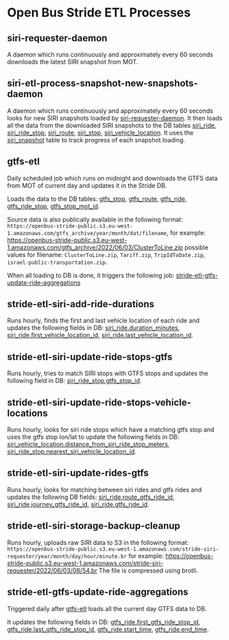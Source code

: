 # Open Bus Stride ETL Processes

## siri-requester-daemon

A daemon which runs continuously and approximately every 60 seconds downloads the latest SIRI snapshot from MOT.

## siri-etl-process-snapshot-new-snapshots-daemon

A daemon which runs continuously and approximately every 60 seconds looks for new SIRI snapshots loaded by [siri-requester-daemon](#siri-requester-daemon).
It then loads all the data from the downloaded SIRI snapshots to the DB tables [siri_ride](https://github.com/hasadna/open-bus-stride-db/blob/main/DATA_MODEL.md#siri_ride), [siri_ride_stop](https://github.com/hasadna/open-bus-stride-db/blob/main/DATA_MODEL.md#siri_ride_stop), [siri_route](https://github.com/hasadna/open-bus-stride-db/blob/main/DATA_MODEL.md#siri_route), 
[siri_stop](https://github.com/hasadna/open-bus-stride-db/blob/main/DATA_MODEL.md#siri_stop), [siri_vehicle_location](https://github.com/hasadna/open-bus-stride-db/blob/main/DATA_MODEL.md#siri_vehicle_location). It uses the [siri_snapshot](https://github.com/hasadna/open-bus-stride-db/blob/main/DATA_MODEL.md#siri_snapshot) table to track progress of each snapshot loading.

## gtfs-etl

Daily scheduled job which runs on midnight and downloads the GTFS data from MOT of current day and updates it in the Stride DB.

Loads the data to the DB tables: [gtfs_stop](https://github.com/hasadna/open-bus-stride-db/blob/main/DATA_MODEL.md#gtfs_stop), [gtfs_route](https://github.com/hasadna/open-bus-stride-db/blob/main/DATA_MODEL.md#gtfs_route), [gtfs_ride](https://github.com/hasadna/open-bus-stride-db/blob/main/DATA_MODEL.md#gtfs_ride), [gtfs_ride_stop](https://github.com/hasadna/open-bus-stride-db/blob/main/DATA_MODEL.md#gtfs_ride_stop), [gtfs_stop_mot_id](https://github.com/hasadna/open-bus-stride-db/blob/main/DATA_MODEL.md#gtfs_stop_mot_id).

Source data is also publically available in the following format: 
`https://openbus-stride-public.s3.eu-west-1.amazonaws.com/gtfs_archive/year/month/dat/filename`,
for example: https://openbus-stride-public.s3.eu-west-1.amazonaws.com/gtfs_archive/2022/06/03/ClusterToLine.zip
possible values for filename: `ClusterToLine.zip`, `Tariff.zip`, `TripIdToDate.zip`, `israel-public-transportation.zip`.

When all loading to DB is done, it triggers the following job: [stride-etl-gtfs-update-ride-aggregations](#stride-etl-gtfs-update-ride-aggregations)

## stride-etl-siri-add-ride-durations

Runs hourly, finds the first and last vehicle location of each ride and 
updates the following fields in DB: [siri_ride.duration_minutes](https://github.com/hasadna/open-bus-stride-db/blob/main/DATA_MODEL.md#siri_rideduration_minutes),
[siri_ride.first_vehicle_location_id](https://github.com/hasadna/open-bus-stride-db/blob/main/DATA_MODEL.md#siri_ridefirst_vehicle_location_id), [siri_ride.last_vehicle_location_id](https://github.com/hasadna/open-bus-stride-db/blob/main/DATA_MODEL.md#siri_ridelast_vehicle_location_id).

## stride-etl-siri-update-ride-stops-gtfs

Runs hourly, tries to match SIRI stops with GTFS stops and updates the following field in DB: [siri_ride_stop.gtfs_stop_id](https://github.com/hasadna/open-bus-stride-db/blob/main/DATA_MODEL.md#siri_ride_stopgtfs_stop_id).

## stride-etl-siri-update-ride-stops-vehicle-locations

Runs hourly, looks for siri ride stops which have a matching gtfs stop 
and uses the gtfs stop lon/lat to update the following fields in DB: 
[siri_vehicle_location.distance_from_siri_ride_stop_meters](https://github.com/hasadna/open-bus-stride-db/blob/main/DATA_MODEL.md#siri_vehicle_locationdistance_from_siri_ride_stop_meters), 
[siri_ride_stop.nearest_siri_vehicle_location_id](https://github.com/hasadna/open-bus-stride-db/blob/main/DATA_MODEL.md#siri_ride_stopnearest_siri_vehicle_location_id).

## stride-etl-siri-update-rides-gtfs

Runs hourly, looks for matching between siri rides and gtfs rides and updates
the following DB fields: [siri_ride.route_gtfs_ride_id](https://github.com/hasadna/open-bus-stride-db/blob/main/DATA_MODEL.md#siri_rideroute_gtfs_ride_id), 
[siri_ride.journey_gtfs_ride_id](https://github.com/hasadna/open-bus-stride-db/blob/main/DATA_MODEL.md#siri_ridejourney_gtfs_ride_id), [siri_ride.gtfs_ride_id](https://github.com/hasadna/open-bus-stride-db/blob/main/DATA_MODEL.md#siri_ridegtfs_ride_id).

## stride-etl-siri-storage-backup-cleanup

Runs hourly, uploads raw SIRI data to S3 in the following format:
`https://openbus-stride-public.s3.eu-west-1.amazonaws.com/stride-siri-requester/year/month/day/hour/minute.br`
for example: 
https://openbus-stride-public.s3.eu-west-1.amazonaws.com/stride-siri-requester/2022/06/03/08/54.br
The file is compressed using brotli.

## stride-etl-gtfs-update-ride-aggregations

Triggered daily after [gtfs-etl](#gtfs-etl) loads all the current day GTFS data to DB.

It updates the following fields in DB: [gtfs_ride.first_gtfs_ride_stop_id](https://github.com/hasadna/open-bus-stride-db/blob/main/DATA_MODEL.md#gtfs_ridefirst_gtfs_ride_stop_id), [gtfs_ride.last_gtfs_ride_stop_id](https://github.com/hasadna/open-bus-stride-db/blob/main/DATA_MODEL.md#gtfs_ridelast_gtfs_ride_stop_id), 
[gtfs_ride.start_time](https://github.com/hasadna/open-bus-stride-db/blob/main/DATA_MODEL.md#gtfs_ridestart_time), [gtfs_ride.end_time](https://github.com/hasadna/open-bus-stride-db/blob/main/DATA_MODEL.md#gtfs_rideend_time).

